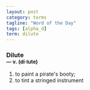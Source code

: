 ```yaml
---
layout: post
category: terms
tagline: "Word of the Day"
tags: [alpha_d]
term: dilute
---
```


<h3>Dilute<br/> <small>&mdash; v. (di<span>&middot;</span>lute)</small></h3>
<p><ol><li>to paint a pirate's booty;</li>
<li>to tint a stringed instrument</li>
</ol></p>

